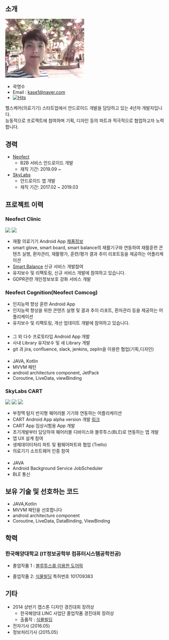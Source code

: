 ## 소개
<img src="https://github.com/mskwak32/Resume/blob/main/20200104_214450_171.jpg?raw=true" width="250"/>

* 곽명수
* Email : kase1@naver.com
* [![Hits](https://hits.seeyoufarm.com/api/count/incr/badge.svg?url=https%3A%2F%2Fgithub.com%2Fmskwak32%2FResume&count_bg=%2379C83D&title_bg=%23555555&icon=&icon_color=%23E7E7E7&title=hits&edge_flat=false)](https://hits.seeyoufarm.com)

헬스케어(의료기기) 스타트업에서 안드로이드 개발을 담당하고 있는 4년차 개발자입니다.   
능동적으로 프로젝트에 참여하며 기획, 디자인 등의 파트과 적극적으로 협업하고자 노력합니다.   

## 경력

* [Neofect](https://www.neofect.com/kr/) 
  * B2B 서비스 안드로이드 개발
  * 재직 기간: 2019.09 ~
* [SkyLabs](https://www.i-skylabs.com/?lang=ko)
  * 안드로이드 앱 개발
  * 재직 기간: 2017.02 ~ 2019.03

## 프로젝트 이력
### Neofect Clinic
<img src ="https://user-images.githubusercontent.com/39761087/114212759-25525500-999d-11eb-84e9-a006f495ab8d.jpg" width="250"/>  <img src ="https://user-images.githubusercontent.com/39761087/114213027-75c9b280-999d-11eb-9880-fbfa1d0ad6c6.jpg" width="250"/>
- 재활 의료기기 Android App [제품정보](https://www.neofect.com/kr/for-clinic)
- smart glove, smart board, smart balance의 재활기구와 연동하여 재활훈련 콘텐츠 실행, 환자관리, 재활평가, 훈련/평가 결과 추이 리포트등을 제공하는 어플리케이션
- [Smart Balance](https://www.neofect.com/kr/smart-balance) 신규 서비스 개발참여
- 유지보수 및 리팩토링, 신규 서비스 개발에 참여하고 있습니다.
- GDPR관련 개인정보보호 강화 서비스 개발

### Neofect Cognition(Neofect Comcog)
- 인지능력 향상 훈련 Android App
- 인지능력 향상을 위한 콘텐츠 실행 및 결과 추이 리포트, 환자관리 등을 제공하는 어플리케이션
- 유지보수 및 리팩토링, 개선 업데이트 개발에 참여하고 있습니다.

### 
- 그 외 다수 프로토타입 Android App 개발
- 사내 Library 유지보수 및 새 Library 개발
- git 과 jira, confluence, slack, jenkins, zeplin을 이용한 협업(기획,디자인)

####
- JAVA, Kotlin
- MVVM 패턴
- android architecture component, JetPack
- Coroutine, LiveData, viewBinding

### SkyLabs CART
<img src = "https://user-images.githubusercontent.com/39761087/114213639-33ed3c00-999e-11eb-9f20-ee2b1bb58ac3.png" width="150" />  <img src = "https://user-images.githubusercontent.com/39761087/114213806-70209c80-999e-11eb-849e-9d0b339145f3.jpg" width="150" /> <img src = "https://user-images.githubusercontent.com/39761087/114213889-90e8f200-999e-11eb-90c0-b05c8c9a463f.png" width="150" />

- 부정맥 탐지 반지형 웨어러블 기기와 연동하는 어플리케이션
- CART Android App alpha version 개발 [링크](https://www.i-skylabs.com/product-mfds?lang=ko)
- CART App 임상시험용 App 개발
- 초기개발부터 담당하여 웨어러블 디바이스와 블루투스(BLE)로 연동하는 앱 개발
- 앱 UX 설계 참여
- 생체데이터처리 파트 및 펌웨어파트와 협업 (Trello)
- 의료기기 소프트웨어 인증 참여

####
- JAVA
- Android Background Service JobScheduler
- BLE 통신

## 보유 기술 및 선호하는 코드
- JAVA,Kotlin
- MVVM 패턴을 선호합니다
- android architecture component
- Coroutine, LiveData, DataBinding, ViewBinding

## 학력
### 한국해양대학교 (IT정보공학부 컴퓨터시스템공학전공)
- 졸업작품 1 : 
[블루투스를 이용한 도어락](https://blog.naver.com/kase1/220890732621)

- 졸업작품 2:
[식물빌딩](https://blog.naver.com/kase1/220890711102)
특허번호 101709383

## 기타
- 2014 상반기 캡스톤 디자인 경진대회 장려상
  - 한국해양대 LINC 사업단 졸업작품 경진대회 장려상
  - 출품작 : [식물빌딩](https://blog.naver.com/kase1/220890711102)
- 전자기사 (2016.05)
- 정보처리기사 (2015.05)

